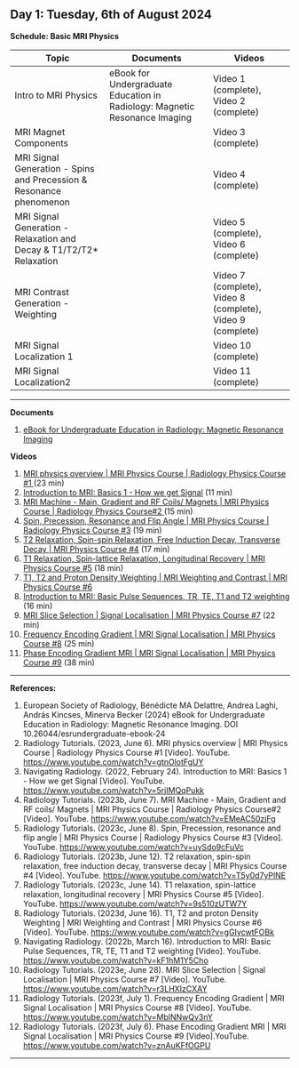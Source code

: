 **Day 1: Tuesday, 6th of August 2024**
-------------------

**Schedule: Basic MRI Physics**

|     Topic     |   Documents    |    Videos    |
| ------------- | ------------- | ------------- | 
|  Intro to MRI Physics      |      eBook for Undergraduate Education in Radiology: Magnetic Resonance Imaging  |    Video 1 (complete), Video 2 (complete) |
| MRI Magnet Components  |            |  Video 3 (complete) |
|  MRI SignaI Generation - Spins and Precession & Resonance phenomenon |            | Video 4 (complete)|
| MRI Signal Generation - Relaxation and Decay & T1/T2/T2* Relaxation   |          | Video 5 (complete), Video 6 (complete) |
| MRI Contrast Generation - Weighting  |               | Video 7 (complete), Video 8 (complete), Video 9 (complete) |
|  MRI Signal Localization 1  |               |   Video 10 (complete)   |
|  MRI Signal Localization2     |          |    Video 11 (complete)      |

----------------------------
**Documents**

1. [eBook for Undergraduate Education in Radiology: Magnetic Resonance Imaging](https://www.myesr.org/app/uploads/2024/02/ESR_eBook_for_Undergraduate_Education_in_Radiology_02d_Magnetic_Resonance_Imaging_.pdf)


**Videos** 
1. [MRI physics overview | MRI Physics Course | Radiology Physics Course #1
](https://www.youtube.com/watch?v=gtnOlotFgUY&list=PLWfaNqiSdtzVkfJW2gO-unAYjcDji7-9i&index=2) (23 min)
2. [Introduction to MRI: Basics 1 - How we get Signal](https://www.youtube.com/watch?v=5rjIMQqPukk) (11 min)
3. [MRI Machine - Main, Gradient and RF Coils/ Magnets | MRI Physics Course | Radiology Physics Course#2
](https://www.youtube.com/watch?v=EMeAC50zjFg&list=PLWfaNqiSdtzVkfJW2gO-unAYjcDji7-9i&index=4) (15 min)
4. [Spin, Precession, Resonance and Flip Angle | MRI Physics Course | Radiology Physics Course #3](https://www.youtube.com/watch?v=uySdo9cFuVc) (19 min)
5. [T2 Relaxation, Spin-spin Relaxation, Free Induction Decay, Transverse Decay | MRI Physics Course #4](https://www.youtube.com/watch?v=T5y0d7yPlNE) (17 min)
6. [T1 Relaxation, Spin-lattice Relaxation, Longitudinal Recovery | MRI Physics Course #5](https://www.youtube.com/watch?v=9s510zUTW7Y) (18 min)
7. [T1, T2 and Proton Density Weighting | MRI Weighting and Contrast | MRI Physics Course #6](https://www.youtube.com/watch?v=gGIycwtFOBk&t=12s)
8. [Introduction to MRI: Basic Pulse Sequences, TR, TE, T1 and T2 weighting](https://www.youtube.com/watch?v=kF1hM1Y5Cho) (16 min)
9. [MRI Slice Selection | Signal Localisation | MRI Physics Course #7](https://www.youtube.com/watch?v=r3LHXIzCXAY) (22 min)
10. [Frequency Encoding Gradient | MRI Signal Localisation | MRI Physics Course #8](https://www.youtube.com/watch?v=MblNNwQv3nY&t=1327s) (25 min)
11. [Phase Encoding Gradient MRI | MRI Signal Localisation | MRI Physics Course #9](https://www.youtube.com/watch?v=znAuKFfOGPU) (38 min)

   
<!--- Commenting --->

----------------------------
**References:**
1. European Society of Radiology, Bénédicte MA Delattre, Andrea Laghi, András Kincses, Minerva Becker (2024)
eBook for Undergraduate Education in Radiology: Magnetic Resonance Imaging. DOI 10.26044/esrundergraduate-ebook-24
2. Radiology Tutorials. (2023, June 6). MRI physics overview | MRI Physics Course | Radiology Physics Course #1 [Video]. YouTube. https://www.youtube.com/watch?v=gtnOlotFgUY
3. Navigating Radiology. (2022, February 24). Introduction to MRI: Basics 1 - How we get Signal [Video]. YouTube. https://www.youtube.com/watch?v=5rjIMQqPukk
4. Radiology Tutorials. (2023b, June 7). MRI Machine - Main, Gradient and RF coils/ Magnets | MRI Physics Course | Radiology Physics Course#2 [Video]. YouTube. https://www.youtube.com/watch?v=EMeAC50zjFg
5. Radiology Tutorials. (2023c, June 8). Spin, Precession, resonance and flip angle | MRI Physics Course | Radiology Physics Course #3 [Video]. YouTube. https://www.youtube.com/watch?v=uySdo9cFuVc
6. Radiology Tutorials. (2023b, June 12). T2 relaxation, spin-spin relaxation, free induction decay, transverse decay | MRI Physics Course #4 [Video]. YouTube. https://www.youtube.com/watch?v=T5y0d7yPlNE
7. Radiology Tutorials. (2023c, June 14). T1 relaxation, spin-lattice relaxation, longitudinal recovery | MRI Physics Course #5 [Video]. YouTube. https://www.youtube.com/watch?v=9s510zUTW7Y
8. Radiology Tutorials. (2023d, June 16). T1, T2 and proton Density Weighting | MRI Weighting and Contrast | MRI Physics Course #6 [Video]. YouTube. https://www.youtube.com/watch?v=gGIycwtFOBk
9. Navigating Radiology. (2022b, March 16). Introduction to MRI: Basic Pulse Sequences, TR, TE, T1 and T2 weighting [Video]. YouTube. https://www.youtube.com/watch?v=kF1hM1Y5Cho
10. Radiology Tutorials. (2023e, June 28). MRI Slice Selection | Signal Localisation | MRI Physics Course #7 [Video]. YouTube. https://www.youtube.com/watch?v=r3LHXIzCXAY
11. Radiology Tutorials. (2023f, July 1). Frequency Encoding Gradient | MRI Signal Localisation | MRI Physics Course #8 [Video]. YouTube. https://www.youtube.com/watch?v=MblNNwQv3nY
12. Radiology Tutorials. (2023f, July 6). Phase Encoding Gradient MRI | MRI Signal Localisation | MRI Physics Course #9 [Video].YouTube. https://www.youtube.com/watch?v=znAuKFfOGPU

----------------------------



<!--- Name, " " Youtube, uploaded by   , date, link. 

Use Scribbr for youtuebe citation generations (APA 7)  --->
